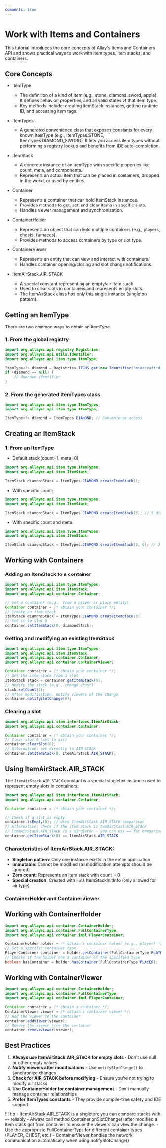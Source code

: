 ```yaml
---
comments: true
---
```


# Work with Items and Containers

This tutorial introduces the core concepts of Allay's Items and Containers API and shows practical ways to work with item types, item stacks, and containers.

## Core Concepts

- ItemType
  - The definition of a kind of item (e.g., stone, diamond_sword, apple). It defines behavior, properties, and all valid states of that item type.
  - Key methods include: creating ItemStack instances, getting runtime ID, and accessing item tags.

- ItemTypes
  - A generated convenience class that exposes constants for every known ItemType (e.g., ItemTypes.STONE, ItemTypes.DIAMOND_SWORD). It lets you access item types without performing a registry lookup and benefits from IDE auto-completion.

- ItemStack
  - A concrete instance of an ItemType with specific properties like count, meta, and components.
  - Represents an actual item that can be placed in containers, dropped in the world, or used by entities.

- Container
  - Represents a container that can hold ItemStack instances.
  - Provides methods to get, set, and clear items in specific slots.
  - Handles viewer management and synchronization.

- ContainerHolder
  - Represents an object that can hold multiple containers (e.g., players, chests, furnaces).
  - Provides methods to access containers by type or slot type.

- ContainerViewer
  - Represents an entity that can view and interact with containers.
  - Handles container opening/closing and slot change notifications.

- ItemAirStack.AIR_STACK
  - A special constant representing an empty/air item stack.
  - Used to clear slots in containers and represents empty slots.
  - The ItemAirStack class has only this single instance (singleton pattern).

## Getting an ItemType

There are two common ways to obtain an ItemType.

### 1. From the global registry

```java linenums="1"
import org.allaymc.api.registry.Registries;
import org.allaymc.api.utils.Identifier;
import org.allaymc.api.item.type.ItemType;

ItemType<?> diamond = Registries.ITEMS.get(new Identifier("minecraft:diamond"));
if (diamond == null) {
    // Unknown identifier
}
```

### 2. From the generated ItemTypes class

```java linenums="1"
import org.allaymc.api.item.type.ItemTypes;
import org.allaymc.api.item.type.ItemType;

ItemType<?> diamond = ItemTypes.DIAMOND; // Convenience access
```

## Creating an ItemStack

### 1. From an ItemType

- Default stack (count=1, meta=0):

```java linenums="1"
import org.allaymc.api.item.type.ItemTypes;
import org.allaymc.api.item.ItemStack;

ItemStack diamondStack = ItemTypes.DIAMOND.createItemStack();
```

- With specific count:

```java linenums="1"
import org.allaymc.api.item.type.ItemTypes;
import org.allaymc.api.item.ItemStack;

ItemStack diamondStack = ItemTypes.DIAMOND.createItemStack(5); // 5 diamonds
```

- With specific count and meta:

```java linenums="1"
import org.allaymc.api.item.type.ItemTypes;
import org.allaymc.api.item.ItemStack;

ItemStack diamondStack = ItemTypes.DIAMOND.createItemStack(3, 0); // 3 diamonds with meta 0
```

## Working with Containers

### Adding an ItemStack to a container

```java linenums="1"
import org.allaymc.api.item.type.ItemTypes;
import org.allaymc.api.item.ItemStack;
import org.allaymc.api.container.Container;

// Get a container (e.g., from a player or block entity)
Container container = /* obtain your container */;
// Create an item stack
ItemStack diamondStack = ItemTypes.DIAMOND.createItemStack(3);
// Set it to slot 0
container.setItemStack(0, diamondStack);
```

### Getting and modifying an existing ItemStack

```java linenums="1"
import org.allaymc.api.item.type.ItemTypes;
import org.allaymc.api.item.ItemStack;
import org.allaymc.api.container.Container;
import org.allaymc.api.container.ContainerViewer;

Container container = /* obtain your container */;
// Get the item stack from a slot
ItemStack stack = container.getItemStack(0);
// Modify the stack (e.g., change count)
stack.setCount(1);
// After modification, notify viewers of the change
container.notifySlotChange(0);
```

### Clearing a slot

```java linenums="1"
import org.allaymc.api.item.interfaces.ItemAirStack;
import org.allaymc.api.container.Container;

Container container = /* obtain your container */;
// Clear slot 0 (set to air)
container.clearSlot(0);
// Alternative: set directly to AIR_STACK
container.setItemStack(0, ItemAirStack.AIR_STACK);
```

## Using ItemAirStack.AIR_STACK

The `ItemAirStack.AIR_STACK` constant is a special singleton instance used to represent empty slots in containers:

```java linenums="1"
import org.allaymc.api.item.interfaces.ItemAirStack;
import org.allaymc.api.container.Container;

Container container = /* obtain your container */;

// Check if a slot is empty
container.isEmpty(0); // Uses ItemAirStack.AIR_STACK comparison
// Alternative: check if the item stack is temAirStack.AIR_STACK
// ItemAirStack.AIR_STACK is a singleton - you can use == for comparison
container.getItemStack(0) == ItemAirStack.AIR_STACK
```

### Characteristics of ItemAirStack.AIR_STACK:

- **Singleton pattern**: Only one instance exists in the entire application
- **Immutable**: Cannot be modified (all modification attempts should be ignored)
- **Zero count**: Represents an item stack with count = 0
- **Special creation**: Created with `null` ItemStackInitInfo (only allowed for air type)

### ContainerHolder and ContainerViewer

## Working with ContainerHolder

```java linenums="1"
import org.allaymc.api.container.ContainerHolder;
import org.allaymc.api.container.FullContainerType;
import org.allaymc.api.container.impl.PlayerContainer;

ContainerHolder holder = /* obtain a container holder (e.g., player) */;
// Get a specific container type
PlayerContainer container = holder.getContainer(FullContainerType.PLAYER);
// Checks if the holder has a container of the specified type
boolean hasContainer = holder.hasContainer(FullContainerType.PLAYER);
```

## Working with ContainerViewer

```java linenums="1"
import org.allaymc.api.container.ContainerHolder;
import org.allaymc.api.container.FullContainerType;
import org.allaymc.api.container.impl.PlayerContainer;

Container container = /* obtain a container */;
ContainerViewer viewer = /* obtain a container viewer */;
// Add the viewer to the container
container.addViewer(viewer);
// Remove the viewer from the container
container.removeViewer(viewer);
```

## Best Practices

1. **Always use ItemAirStack.AIR_STACK for empty slots** - Don't use null or other empty values
2. **Notify viewers after modifications** - Use `notifySlotChange()` to synchronize changes
3. **Check for AIR_STACK before modifying** - Ensure you're not trying to modify air stacks
4. **Use ContainerHolder for container management** - Don't manually manage container relationships
5. **Prefer ItemTypes constants** - They provide compile-time safety and IDE support

!!! tip
    - ItemAirStack.AIR_STACK is a singleton; you can compare stacks with `==` reliably
    - Always call method Container.onSlotChange() after modified a item stack got from container to ensure the viewers can view the change.
    - Use the appropriate FullContainerType for different container types (PLAYER, CHEST, etc.)
    - ContainerViewer handles the network communication automatically when using notifySlotChange()